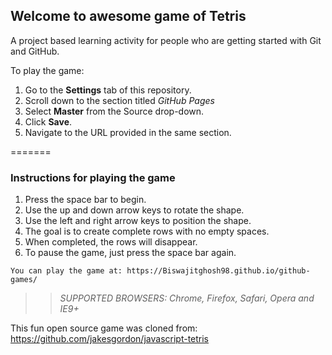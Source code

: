 ## Welcome to awesome game of Tetris

A project based learning activity for people who are getting started with Git and GitHub.

To play the game:
1. Go to the **Settings** tab of this repository.
1. Scroll down to the section titled _GitHub Pages_
1. Select **Master** from the Source drop-down.
1. Click **Save**.
1. Navigate to the URL provided in the same section.

=======
### Instructions for playing the game

1. Press the space bar to begin.
2. Use the up and down arrow keys to rotate the shape.
3. Use the left and right arrow keys to position the shape.
4. The goal is to create complete rows with no empty spaces.
5. When completed, the rows will disappear.
6. To pause the game, just press the space bar again.

```suggestion
You can play the game at: https://Biswajitghosh98.github.io/github-games/
```

>> _*SUPPORTED BROWSERS*: Chrome, Firefox, Safari, Opera and IE9+_

This fun open source game was cloned from: https://github.com/jakesgordon/javascript-tetris
